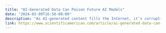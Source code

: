 ```yaml
---
title: "AI-Generated Data Can Poison Future AI Models"
date: "2024-03-09T16:58-08:00"
description: "As AI-generated content fills the Internet, it’s corrupting the training data for models to come. What happens when AI eats itself?"
link: https://www.scientificamerican.com/article/ai-generated-data-can-poison-future-ai-models/
---
```

